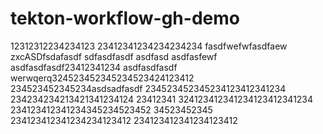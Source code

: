 # tekton-workflow-gh-demo

12312312234234123
23412341234234234234
fasdfwefwfasdfaew
zxcASDfsdafasdf
sdfasdfasdf
asdfasd 
asdfasfewf
asdfasdfasdf23412341234
asdfasdfasdf
werwqerq324523452345234523424123412
234523452345234asdsadfasdf
234523452345234123412341234
234234234213421341234124
23412341
324123412341234123412341234
234123412341234345234523452
34523452345
234123412341234234123412
234123412341234123412
